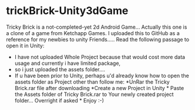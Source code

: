 # trickBrick-Unity3dGame
Tricky Brick is a not-completed-yet 2d Android Game... Actually this one is a clone of a game from Ketchapp Games. I uploaded this to GitHub as a reference for my newbies to unity Friends.....   Read the following passage to open it in Unity:

* I have not uploaded Whole Project because that would cost more data usage and currently i have limited package,
*  so i just uploaded the assets folder....
*  If u have been prior to Unity, perhaps u'd already know how to open the assets folder as Project other than follow me: 
                     *UnRar the Tricky Brick.rar file after downloading
                     *Create a new Project in Unity
                     * Paste the Assets folder of Tricky Brick.rar to Your newly created project folder... Overright if asked
                     * Enjoy :-)
